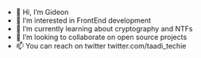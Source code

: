 - 👋 Hi, I’m Gideon
- 👀 I’m interested in FrontEnd development
- 🌱 I’m currently learning about cryptography and NTFs
- 💞️ I’m looking to collaborate on open source projects
- 📫 You can reach on twitter twitter.com/taadi_techie

<!---
gideonadcodez/gideonadcodez is a ✨ special ✨ repository because its `README.md` (this file) appears on your GitHub profile.
You can click the Preview link to take a look at your changes.
--->
